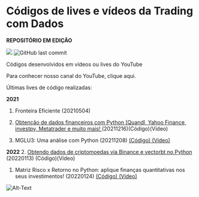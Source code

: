 # Códigos de lives e vídeos da Trading com Dados

<b>REPOSITÓRIO EM EDIÇÃO</b>

![](https://img.shields.io/github/commit-activity/w/Trading-com-Dados/codigos_videos?style=flat)
![GitHub last commit](https://img.shields.io/github/last-commit/Trading-com-Dados/codigos_videos)

Códigos desenvolvidos em vídeos ou lives do YouTube

Para conhecer nosso canal do YouTube, clique aqui.

Últimas lives de código realizadas:


<b>2021</b>


1. Fronteira Eficiente (20210504)



3. [Obtenção de dados financeiros com Python (Quandl, Yahoo Finance, investpy, Metatrader e muito mais! ](https://youtu.be/sd6pQaDSRgs)(20211216)(Código)(Vídeo)

4. MGLU3: Uma análise com Python (20211208) [(Código) ]() [(Vídeo)](https://youtu.be/LMVpp0xymOE)



<b>2022</b>
2. [Obtendo dados de criptomoedas via Binance e vectorbt no Python ](https://youtu.be/Ux8CmoZgvWY)(20220113) (Código)(Vídeo)


1. Matriz Risco x Retorno no Python: aplique finanças quantitativas nos seus investimentos! (20220124) [(Código) ](https://github.com/Trading-com-Dados/codigos_videos/blob/main/20220124_Matriz_Risco_vs_Retorno_YouTube.ipynb) [(Vídeo) ](https://youtu.be/eYI8VbaX7mo)





![Alt-Text](https://www.valutrades.com/hs-fs/hubfs/data-driven-trading.jpg?width=1095&name=data-driven-trading.jpg)

